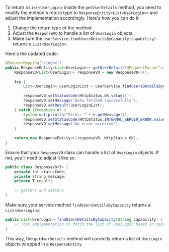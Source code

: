 To return a `List<UserLogin>` inside the `getUserDetails` method, you need to modify the method's return type to `ResponseEntity<List<UserLogin>>` and adjust the implementation accordingly. Here's how you can do it:

1. Change the return type of the method.
2. Adjust the `ResponseVO` to handle a list of `UserLogin` objects.
3. Make sure the `userService.findUsersDetailsByCapacity(capability)` returns a `List<UserLogin>`.

Here's the updated code:

```java
@RequestMapping("/index")
public ResponseEntity<List<UserLogin>> getUserDetails(@RequestParam("capability") String capability) {
    ResponseVO<List<UserLogin>> responseVO = new ResponseVO<>();
    
    try {
        List<UserLogin> userLoginList = userService.findUsersDetailsByCapacity(capability);
        
        responseVO.setStatusCode(HttpStatus.OK.value());
        responseVO.setMessage("Data fetched successfully");
        responseVO.setResult(userLoginList);
    } catch (Exception e) {
        System.out.println("Error: " + e.getMessage());
        responseVO.setStatusCode(HttpStatus.INTERNAL_SERVER_ERROR.value());
        responseVO.setMessage("An error occurred");
    }
    
    return new ResponseEntity<>(responseVO, HttpStatus.OK);
}
```

Ensure that your `ResponseVO` class can handle a list of `UserLogin` objects. If not, you'll need to adjust it like so:

```java
public class ResponseVO<T> {
    private int statusCode;
    private String message;
    private T result;
    
    // getters and setters
}
```

Make sure your service method `findUsersDetailsByCapacity` returns a `List<UserLogin>`:

```java
public List<UserLogin> findUsersDetailsByCapacity(String capability) {
    // Your implementation to fetch the list of UserLogin based on capability
}
```

This way, the `getUserDetails` method will correctly return a list of `UserLogin` objects wrapped in a `ResponseEntity`.